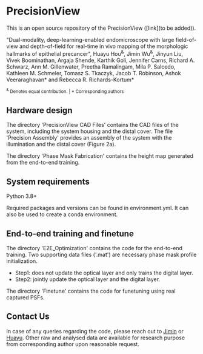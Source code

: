 # PrecisionView
This is an open source repository of the PrecisionView ([link](to be added)).

"Dual-modality, deep-learning-enabled endomicroscope with large field-of-view and depth-of-field for real-time in vivo mapping of the morphologic hallmarks of epithelial precancer", Huayu Hou<sup>&</sup>, Jimin Wu<sup>&</sup>, Jinyun Liu, Vivek Boominathan, Argaja Shende, Karthik Goli, Jennifer Carns, Richard A. Schwarz, Ann M. Gillenwater, Preetha Ramalingam, Mila P. Salcedo, Kathleen M. Schmeler, Tomasz S. Tkaczyk, Jacob T. Robinson, Ashok Veeraraghavan* and Rebecca R. Richards-Kortum*

<sub><sup>&</sup> Denotes equal contribution. | * Corresponding authors </sub>

## Hardware design
The directory 'PrecisionView CAD Files' contains the CAD files of the system, including the system housing and the distal cover. The file 'Precision Assembly' provides an assembly of the system with the illumination and the distal cover (Figure 2a). 

The directory 'Phase Mask Fabrication' contains the height map generated from the end-to-end training.

## System requirements
Python 3.8+

Required packages and versions can be found in environment.yml. It can also be used to create a conda environment.

## End-to-end training and finetune
The directory 'E2E_Optimization' contains the code for the end-to-end training. Two supporting data files ('.mat') are necessary phase mask profile initialization.

* Step1: does not update the optical layer and only trains the digital layer.
* Step2: jointly update the optical layer and the digital layer.

The directory 'Finetune' contains the code for funetuning using real captured PSFs. 

## Contact Us
In case of any queries regarding the code, please reach out to [Jimin](mailto:jimin.wu@rice.edu) or [Huayu](mailto:hhou@rice.edu).
Other raw and analysed data are available for research purpose from corresponding author upon reasonable request.
